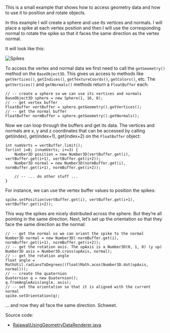 This is a small example that shows how to access geometry data and how to use it to position and rotate objects.

In this example I will create a sphere and use its vertices and normals. I will place a spike at each vertex position and then I will use the corresponding normal to rotate the spike so that it faces the same direction as the vertex normal.

It will look like this:

![Spikes](http://www.rozengain.com/files/rajawali/rajawali-spikey-ball.jpg)

To access the vertex and normal data we first need to call the `getGeometry()` method on the `BaseObject3D`. This gives us access to methods like `getVertices()`, `getIndices()`, `getTextureCoords()`, `getColors()`, etc. The `getVertices()` and `getNormals()` methods return a `FloatBuffer` each:
```
// -- create a sphere so we can use its vertices and normals
BaseObject3D sphere = new Sphere(1, 16, 8);
// -- get vertex buffer
FloatBuffer vertBuffer = sphere.getGeometry().getVertices();
// -- get the normal buffer
FloatBuffer normBuffer = sphere.getGeometry().getNormals();
```
Now we can loop through the buffers and get its data. The vertices and normals are x, y and z coordinates that can be accessed by calling get(index), get(index+1), get(index+2) on the `FloatBuffer` object:
```
int numVerts = vertBuffer.limit();
for(int i=0; i<numVerts; i+=3) {
	Number3D position = new Number3D(vertBuffer.get(i), vertBuffer.get(i+1), vertBuffer.get(i+2));
	Number3D normal = new Number3D(normBuffer.get(i), normBuffer.get(i+1), normBuffer.get(i+2));

	// -- ... do other stuff ...
}
```
For instance, we can use the vertex buffer values to position the spikes:
```
spike.setPosition(vertBuffer.get(i), vertBuffer.get(i+1), vertBuffer.get(i+2));
```
This way the spikes are nicely distributed across the sphere. But they’re all pointing in the same direction.
Next, let’s set up the orientation so that they face the same direction as the normal:
```
// -- get the normal so we can orient the spike to the normal
Number3D normal = new Number3D(-normBuffer.get(i), normBuffer.get(i+1), normBuffer.get(i+2));
// -- get the rotation axis. The upAxis is a Number3D(0, 1, 0) (y up)
Number3D axis = Number3D.cross(upAxis, normal);
// -- get the rotation angle
float angle = MathUtil.radiansToDegrees((float)Math.acos(Number3D.dot(upAxis, normal)));
// -- create the quaternion
Quaternion q = new Quaternion();
q.fromAngleAxis(angle, axis);
// -- set the orientation so that it is aligned with the current normal
spike.setOrientation(q);
```
… and now they all face the same direction. Schweet.

Source code:
* [RajawaliUsingGeometryDataRenderer.java](https://github.com/MasDennis/RajawaliExamples/blob/master/src/com/monyetmabuk/rajawali/tutorials/RajawaliUsingGeometryDataRenderer.java)
